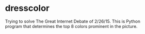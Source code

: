 # dresscolor
Trying to solve The Great Internet Debate of 2/26/15. This is Python program that determines the top 8 colors prominent in the picture.
